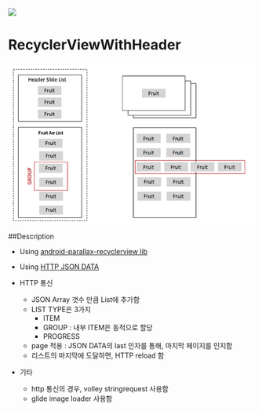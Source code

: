 

<img src="https://raw.githubusercontent.com/jangyoun/android-recyclerview-with-header/master/preivew.gif" width="250">

# RecyclerViewWithHeader

<img src="https://raw.githubusercontent.com/jangyoun/android-recyclerview-with-header/master/description.png">

##Description
- Using [android-parallax-recyclerview lib](https://github.com/kanytu/android-parallax-recyclerview)
- Using [HTTP JSON DATA](http://leejangyoun.com/android/dummy/recyclerViewWithHeader_1.json)

- HTTP 통신
  - JSON Array 갯수 만큼 List에 추가함
  - LIST TYPE은 3가지
    - ITEM
    - GROUP : 내부 ITEM은 동적으로 할당
    - PROGRESS
  - page 적용 : JSON DATA의 last 인자를 통해, 마지막 페이지를 인지함
  - 리스트의 마지막에 도달하면, HTTP reload 함
- 기타 
  - http 통신의 경우, volley stringrequest 사용함
  - glide image loader 사용함

